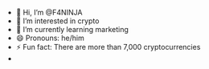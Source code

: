 - 👋 Hi, I’m @F4NINJA
- 👀 I’m interested in crypto
- 🌱 I’m currently learning marketing
- 😄 Pronouns: he/him
- ⚡ Fun fact: There are more than 7,000 cryptocurrencies
- 
<!---
F4NINJA/F4NINJA is a ✨ special ✨ repository because its `README.md` (this file) appears on your GitHub profile.
You can click the Preview link to take a look at your changes.
---
